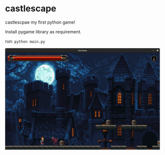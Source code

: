 # castlescape
castlescpae my first python game!


Install pygame library as requirement.

run: ```python main.py```

![IMG](IMG/screenshot.png)

